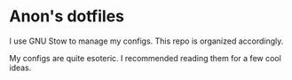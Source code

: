 # Anon's dotfiles
I use GNU Stow to manage my configs. This repo is organized accordingly.

My configs are quite esoteric. I recommended reading them for a few cool ideas.

